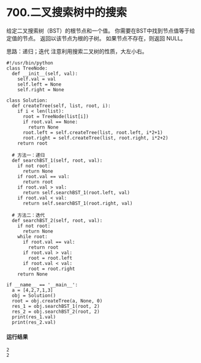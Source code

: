 # 700.二叉搜索树中的搜索

给定二叉搜索树（BST）的根节点和一个值。 你需要在BST中找到节点值等于给定值的节点。 返回以该节点为根的子树。 如果节点不存在，则返回 NULL。

思路：递归；迭代  注意利用搜索二叉树的性质，大左小右。

    #!/usr/bin/python
    class TreeNode:
      def __init__(self, val):
        self.val = val
        self.left = None
        self.right = None

    class Solution:
      def createTree(self, list, root, i):
        if i < len(list):
          root = TreeNode(list[i])
          if root.val == None:
            return None
          root.left = self.createTree(list, root.left, i*2+1)
          root.right = self.createTree(list, root.right, i*2+2)
        return root

      # 方法一：递归
      def searchBST_1(self, root, val):
        if not root:
          return None
        if root.val == val:
          return root
        if root.val > val:
          return self.searchBST_1(root.left, val)
        if root.val < val:
          return self.searchBST_1(root.right, val)

      # 方法二：迭代
      def searchBST_2(self, root, val):
        if not root:
          return None
        while root:
          if root.val == val:
            return root
          if root.val > val:
            root = root.left
          if root.val < val:
            root = root.right
        return None

    if __name__ == '__main__':
      a = [4,2,7,1,3]
      obj = Solution()
      root = obj.createTree(a, None, 0)
      res_1 = obj.searchBST_1(root, 2)
      res_2 = obj.searchBST_2(root, 2)
      print(res_1.val)
      print(res_2.val)

#### 运行结果
    2
    2
